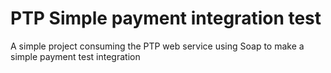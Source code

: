 # PTP Simple payment integration test

A simple project consuming the PTP web service using Soap to make a simple payment test integration